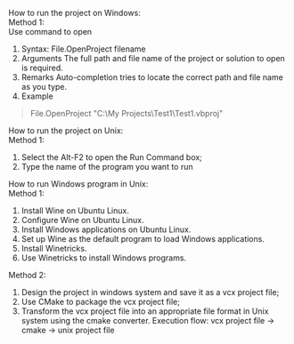 How to run the project on Windows:
<br>
Method 1: 
<br>
Use command to open
1. Syntax:
  File.OpenProject filename
2. Arguments
  The full path and file name of the project or solution to open is required.
3. Remarks
  Auto-completion tries to locate the correct path and file name as you type.
4. Example

>File.OpenProject "C:\My Projects\Test1\Test1.vbproj"
  
How to run the project on Unix: 
<br>
Method 1:
1. Select the Alt-F2 to open the Run Command box;
2. Type the name of the program you want to run

How to run Windows program in Unix:
<br>
Method 1:
1. Install Wine on Ubuntu Linux.
2. Configure Wine on Ubuntu Linux.
3. Install Windows applications on Ubuntu Linux.
4. Set up Wine as the default program to load Windows applications.
5. Install Winetricks.
6. Use Winetricks to install Windows programs.

Method 2:
1. Design the project in windows system and save it as a vcx project file;
2. Use CMake to package the vcx project file;
3. Transform the vcx project file into an appropriate file format in Unix system using the cmake converter. 
Execution flow: vcx project file -> cmake -> unix project file
